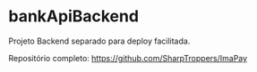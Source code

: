 # bankApiBackend
Projeto Backend separado para deploy facilitada.

Repositório completo: https://github.com/SharpTroppers/ImaPay
